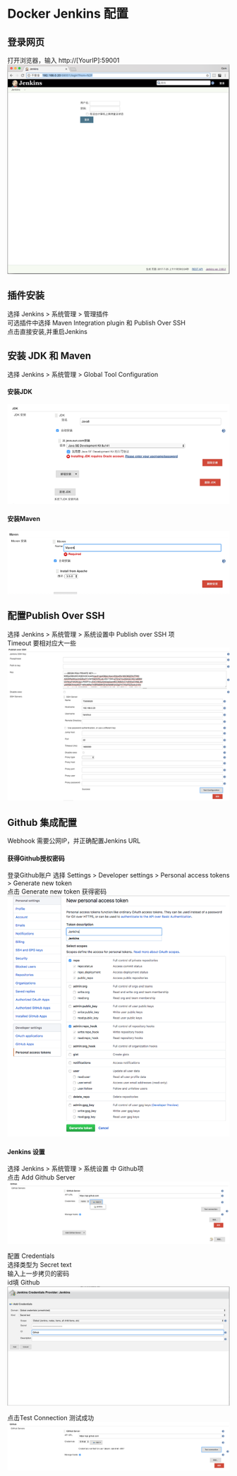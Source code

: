 # Docker Jenkins 配置

## 登录网页
打开浏览器，输入 http://[YourIP]:59001
![login](images/login.png)


## 插件安装
选择 Jenkins > 系统管理 > 管理插件<br>
可选插件中选择 Maven Integration plugin 和 Publish Over SSH <br>
点击直接安装,并重启Jenkins <br>

## 安装 JDK 和 Maven
选择 Jenkins > 系统管理 > Global Tool Configuration <br>

#### 安装JDK
![install_jdk](images/install_jdk.png)

#### 安装Maven
![install_maven](images/install_maven.png)

## 配置Publish Over SSH
选择 Jenkins > 系统管理 > 系统设置中 Publish over SSH 项 <br>
Timeout 要相对应大一些<br>
![publish_over_ssh](images/publish_over_ssh.png)

## Github 集成配置 
Webhook 需要公网IP，并正确配置Jenkins URL<br>

#### 获得Github授权密码
登录Github账户 选择 Settings > Developer settings > Personal access tokens > Generate new token<br>
点击 Generate new token 获得密码<br>
![github_generate_token](images/github_generate_token.png)
#### Jenkins 设置
选择 Jenkins > 系统管理 > 系统设置 中 Github项 <br>
点击 Add Github Server <br>
![jenkins_github_add_server](images/jenkins_github_add_server.png)

配置 Credentials<br>
选择类型为 Secret text<br>
输入上一步拷贝的密码<br>
id填 Github<br>
![jenkins_github_add_credentials](images/jenkins_github_add_credentials.png)

点击Test Connection 测试成功<br>
![jenkins_github_add_credentials](images/jenkins_github_test_connection.png)

